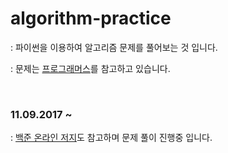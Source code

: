 # algorithm-practice

<p>: 파이썬을 이용하여 알고리즘 문제를 풀어보는 것 입니다.</p>
<p>: 문제는 <a href="https://programmers.co.kr/learn/challenges">프로그래머스</a>를 참고하고 있습니다.</p>
<br/>
<h3>11.09.2017 ~ </h3>
<p>: <a href="https://www.acmicpc.net/">백준 온라인 저지</a>도 참고하며 문제 풀이 진행중 입니다.</p>
